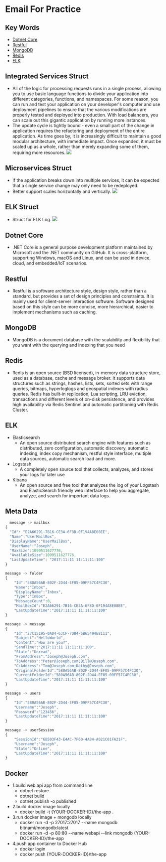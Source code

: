 Email For Practice
====================

## Key Words
* [Dotnet Core](https://dotnet.github.io/)
* [Restful](http://www.runoob.com/w3cnote/restful-architecture.html)
* [MongoDB](https://www.mongodb.com/download-center)
* [Redis](https://redis.io/)
* [ELK](https://www.elastic.co/)


## Integrated Services Struct
* All of the logic for processing requests runs in a single process, allowing you to use basic language functions to divide your application into different categories, functions, and namespaces. For some reason, you can run and test your application on your developer's computer and use deployment pipelines to ensure that the various modifications are properly tested and deployed into production. With load balancers, you can scale out this gigantic application by running more instances.
* The update cycle is tightly bound - even a small part of the change in application requires the refactoring and deployment of the entire application. As time goes by, it is increasingly difficult to maintain a good modular architecture, with immediate impact. Once expanded, it must be scaled up as a whole, rather than merely expanding some of them, requiring more resources.
<img src="Description/Integrated Services.png"><img/>

## Microservices Struct
* If the application breaks down into multiple services, it can be expected that a single service change may only need to be redeployed.
* Better support scales horizontally and vertically.
<img src="Description/Microservices.png"><img/>

## ELK Struct
* Struct for ELK Log.
<img src="Description/Struct1.png"><img/>


## Dotnet Core       
* .NET Core is a general purpose development platform maintained by Microsoft and the .NET community on GitHub. It is cross-platform, supporting Windows, macOS and Linux, and can be used in device, cloud, and embedded/IoT scenarios.

## Restful       
* Restful is a software architecture style, design style, rather than a standard, but provides a set of design principles and constraints. It is mainly used for client-server interaction software. Software designed based on this style can be more concise, more hierarchical, easier to implement mechanisms such as caching.

## MongoDB        
* MongoDB is a document database with the scalability and flexibility that you want with the querying and indexing that you need

## Redis      
* Redis is an open source (BSD licensed), in-memory data structure store, used as a database, cache and message broker. It supports data structures such as strings, hashes, lists, sets, sorted sets with range queries, bitmaps, hyperloglogs and geospatial indexes with radius queries. Redis has built-in replication, Lua scripting, LRU eviction, transactions and different levels of on-disk persistence, and provides high availability via Redis Sentinel and automatic partitioning with Redis Cluster.

## ELK
* Elasticsearch
	* An open source distributed search engine with features such as distributed, zero configuration, automatic discovery, automatic indexing, index copy mechanism, restful style interface, multiple data sources, automatic search load and more.
* Logstash
	* A completely open source tool that collects, analyzes, and stores your logs for later use
* Kibana 
	* An open source and free tool that analyzes the log of your Logstash and ElasticSearch friendly web interface to help you aggregate, analyze, and search for important data logs.

## Meta Data

```javascript
  message -> mailbox
{
  "Id": "E2A66291-7B16-CE3A-6F8D-0F194A8E08EE",
  "Name":"UserMailBox",
  "DisplayName":"UserMailBox",
  "UserName":"Joseph",
  "MaxSize":1099511627776,
  "AvailableSize":1099511627776,
  "LastUpdateTime": "2017:11:11 11:11:11:100"
}

message -> folder
{
    "Id":"580A56AB-802F-2D44-EF05-09FF57C4FC30",
    "Name":"Inbox",
    "DisplayName":"Inbox",
    "Type":"InBox",
    "MessageCount":0,
    "MailBoxId":"E2A66291-7B16-CE3A-6F8D-0F194A8E08EE",
    "LastUpdateTime":"2017:11:11 11:11:11:100"
}

message -> message
{
    "Id":"27C15195-0AD4-63CF-7DB4-6B65494E8111",
    "Subject":"HelloWorld",
    "Content":"How are you?",
    "SendTime":"2017:11:11 11:11:11:100",
    "State":"Unread",
    "FromAddress":"Joseph@Joseph.com",
    "ToAddress":"Peter@Joseph.com;Bill@Joseph.com",
    "CcAddress":"Tom@Joseph.com;Kathy@Joseph.com",
    "OriginalFolderId":"580A56AB-802F-2D44-EF05-09FF57C4FC30",
    "CurrentFolderId":"580A56AB-802F-2D44-EF05-09FF57C4FC30",
    "LastUpdateTime":"2017:11:11 11:11:11:100"
}

message -> users
{
    "Id":"580A56AB-802F-2D44-EF05-09FF57C4FC30",
    "Username":"Joseph",
    "Password":"123456",
    "LastUpdateTime":"2017:11:11 11:11:11:100"
}

message -> userSession
{
    "SessionId":"6B503F43-E4AC-7F60-4A84-A021C01FA21F",
    "Username":"Joseph",
    "State":"Online",
    "LastUpdateTime":"2017:11:11 11:11:11:100"
}

```

## Docker
* 1.build web api app from command line
	* dotnet restore
	* dotnet build
	* dotnet publish -o published
* 2.build docker image locally
	* docker build -t {YOUR-DOCKER-ID}/the-app .
* 3.run docker image + mongodb locally
	* docker run -d -p 27017:27017 --name mongodb bitnami/mongodb:latest
	* docker run -d -p 80:80 --name webapi --link mongodb {YOUR-DOCKER-ID}/the-app
* 4.push app container to Docker Hub
	* docker login
	* docker push {YOUR-DOCKER-ID}/the-app